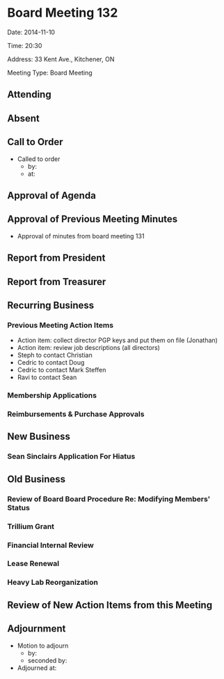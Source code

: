 # Board Meeting 132

Date: 2014-11-10

Time: 20:30

Address: 33 Kent Ave., Kitchener, ON

Meeting Type: Board Meeting

## Attending

## Absent

## Call to Order
* Called to order
    * by: 
    * at: 

## Approval of Agenda

## Approval of Previous Meeting Minutes
* Approval of minutes from board meeting 131

## Report from President

## Report from Treasurer

## Recurring Business

### Previous Meeting Action Items
* Action item: collect director PGP keys and put them on file (Jonathan)
* Action item: review job descriptions (all directors)
* Steph to contact Christian
* Cedric to contact Doug
* Cedric to contact Mark Steffen
* Ravi to contact Sean

### Membership Applications

### Reimbursements & Purchase Approvals

## New Business

### Sean Sinclairs Application For Hiatus

## Old Business

### Review of Board Board Procedure Re: Modifying Members' Status

### Trillium Grant

### Financial Internal Review

### Lease Renewal

### Heavy Lab Reorganization

## Review of New Action Items from this Meeting

## Adjournment
* Motion to adjourn
    * by: 
    * seconded by: 
* Adjourned at: 
